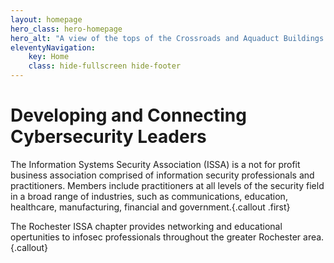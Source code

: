 ```yaml
---
layout: homepage
hero_class: hero-homepage
hero_alt: "A view of the tops of the Crossroads and Aquaduct Buildings in downtown Rochester, including rhe statue of Mercury atop the Aquaduct Building, against a blue sky."
eleventyNavigation:
    key: Home
    class: hide-fullscreen hide-footer
---
```

# Developing and Connecting Cybersecurity Leaders

The Information Systems Security Association (ISSA) is a not for profit business association comprised of information security professionals and practitioners. Members include practitioners at all levels of the security field in a broad range of industries, such as communications, education, healthcare, manufacturing, financial and government.{.callout .first}

The Rochester ISSA chapter provides networking and educational opertunities to infosec professionals throughout the greater Rochester area.{.callout}
